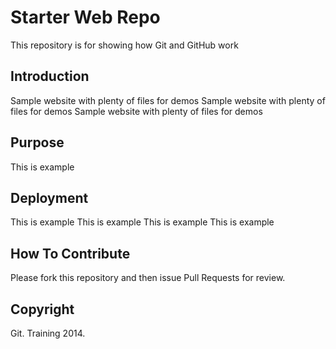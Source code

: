 # Starter Web Repo

This repository is for showing how Git and GitHub work

## Introduction

Sample website with plenty of files for demos
Sample website with plenty of files for demos
Sample website with plenty of files for demos

## Purpose

This is example

## Deployment

This is example
This is example
This is example
This is example

## How To Contribute

Please fork this repository and then issue Pull Requests for review.


## Copyright

Git. Training 2014.

